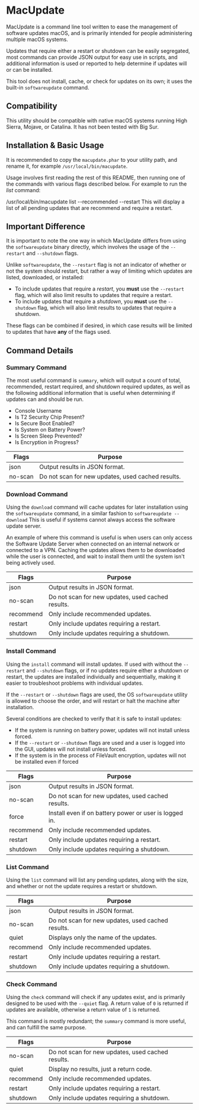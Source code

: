 
# MacUpdate  
  
MacUpdate is a command line tool written to ease the management of software updates macOS, and is primarily intended for people administering multiple macOS systems.  
  
Updates that require either a restart or shutdown can be easily segregated, most commands can provide JSON output for easy use in scripts, and additional information is used or reported to help determine if updates will or can be installed.  
  
This tool does not install, cache, or check for updates on its own; it uses the built-in `softwareupdate` command.  
## Compatibility  
  
This utility should be compatible with native macOS systems running High Sierra, Mojave, or Catalina. It has not been tested with Big Sur.  
  
## Installation & Basic Usage  
  
It is recommended to copy the `macupdate.phar` to your utility path, and rename it, for example `/usr/local/bin/macupdate`.  
  
Usage involves first reading the rest of this README, then running one of the commands with various flags described below.  For example to run the _list_ command:  
  
 /usr/local/bin/macupdate list --recommended --restart  This will display a list of all pending updates that are recommend and require a restart.  
  
## Important Difference  
  
It is important to note the one way in which MacUpdate differs from using the `softwareupdate` binary directly, which involves the usage of the `--restart` and `--shutdown` flags.  
  
Unlike `softwareupdate`, the `--restart` flag is not an indicator of whether or not the system should restart, but rather a way of limiting which updates are listed, downloaded, or installed:  
  
- To include updates that require a *restart*, you **must** use the `--restart` flag, which will also limit results to updates that require a restart.  
- To include updates that require a *shutdown*, you **must** use the `--shutdown` flag, which will also limit results to updates that require a shutdown.  
  
These flags can be combined if desired, in which case results will be limited to updates that have **any** of the flags used.  
  
## Command Details  
  
### Summary Command  
  
The most useful command is `summary`, which will output a count of total, recommended, restart required, and shutdown required updates, as well as the following additional information that is useful when determining if updates can and should be run.  
  
 - Console Username  
 - Is T2 Security Chip Present?  
 - Is Secure Boot Enabled?  
 - Is System on Battery Power?  
 - Is Screen Sleep Prevented?  
 - Is Encryption in Progress?  
  
|Flags  | Purpose |  
|--|--|  
| json | Output results in JSON format. |  
| no-scan | Do not scan for new updates, used cached results. |  
  
### Download Command  
  
Using the `download` command will cache updates for later installation using the `softwareupdate` command, in a similar fashion to `softwareupdate --download` This is useful if systems cannot always access the software update server.  
  
An example of where this command is useful is when users can only access the Software Update Server when connected on an internal network or connected to a VPN.  Caching the updates allows them to be downloaded while the user is connected, and wait to install them until the system isn't being actively used.  
  
|Flags  | Purpose |  
|--|--|  
| json | Output results in JSON format. |  
| no-scan | Do not scan for new updates, used cached results. |  
| recommend | Only include recommended updates. |  
| restart | Only include updates requiring a restart. |  
| shutdown | Only include updates requiring a shutdown. |  
  
### Install Command  
  
Using the `install` command will install updates.  If used with without the `--restart` and `--shutdown` flags, or if no updates require either a shutdown or restart, the updates are installed individually and sequentially, making it easier to troubleshoot problems with individual updates.  
  
If the `--restart` or `--shutdown` flags are used, the OS `softwareupdate` utility is allowed to choose the order, and will restart or halt the machine after installation.  

Several conditions are checked to verify that it is safe to install updates:

- If the system is running on battery power, updates will not install unless forced.
- If the `--restart` or `--shutdown` flags are used and a user is logged into the GUI, updates will not install unless forced.
- If the system is in the process of FileVault encryption, updates will not be installed even if forced
  
|Flags  | Purpose |  
|--|--|  
| json | Output results in JSON format. |  
| no-scan | Do not scan for new updates, used cached results. |  
| force | Install even if on battery power or user is logged in. |
| recommend | Only include recommended updates. |  
| restart | Only include updates requiring a restart. |  
| shutdown | Only include updates requiring a shutdown. |  
  
### List Command  
  
Using the `list` command will list any pending updates, along with the size, and whether or not the update requires a restart or shutdown.  
  
|Flags  | Purpose |  
|--|--|  
| json | Output results in JSON format. |  
| no-scan | Do not scan for new updates, used cached results. |  
| quiet | Displays only the name of the updates. |  
| recommend | Only include recommended updates. |  
| restart | Only include updates requiring a restart. |  
| shutdown | Only include updates requiring a shutdown. |  
  
### Check Command  
  
Using the `check` command will check  if any updates exist, and is primarily designed to be used with the `--quiet` flag.  A return value of `0` is returned if updates are available, otherwise a return value of `1` is returned.  
  
This command is mostly redundant; the `summary` command is more useful, and can fulfill the same purpose.  
  
|Flags  | Purpose |  
|--|--|  
| no-scan | Do not scan for new updates, used cached results. |  
| quiet | Display no results, just a return code. |  
| recommend | Only include recommended updates. |  
| restart | Only include updates requiring a restart. |  
| shutdown | Only include updates requiring a shutdown. |